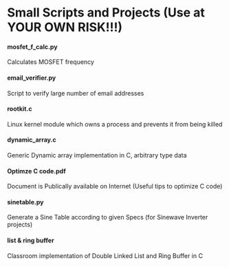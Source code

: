# Small Scripts and Projects (Use at YOUR OWN RISK!!!)

#### mosfet_f_calc.py
Calculates MOSFET frequency

#### email_verifier.py		
Script to verify large number of email addresses

#### rootkit.c			
Linux kernel module which owns a process and prevents it from being killed

#### dynamic_array.c			
Generic Dynamic array implementation in C, arbitrary type data

#### Optimze C code.pdf		
Document is Publically available on Internet (Useful tips to optimize C code)

#### sinetable.py			
Generate a Sine Table according to given Specs (for Sinewave Inverter projects)

#### list & ring buffer		
Classroom implementation of Double Linked List and Ring Buffer in C


